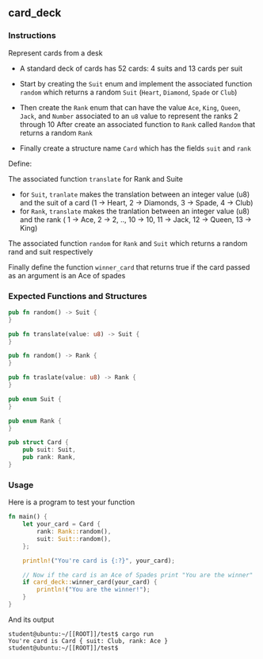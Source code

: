 ## card_deck

### Instructions

Represent cards from a desk

- A standard deck of cards has 52 cards: 4 suits and 13 cards per suit

- Start by creating the `Suit` enum and implement the associated
function `random` which returns a random `Suit` (`Heart`,
`Diamond`, `Spade` or `Club`)

- Then create the `Rank` enum that can have the value
`Ace`, `King`, `Queen`, `Jack`, and `Number` associated to an `u8`
value to represent the ranks 2 through 10
After create an associated function to `Rank` called `Random` that
returns a random `Rank`

- Finally create a structure name `Card` which has the fields `suit`
and `rank`

Define:

The associated function `translate` for Rank and Suite
- for `Suit`, `tranlate` makes the translation between an integer value (u8) and the suit of a card (1 -> Heart, 2 -> Diamonds, 3 -> Spade, 4 -> Club)
- for `Rank`, `translate` makes the tranlation between an integer value (u8) and the rank ( 1 -> Ace, 2 -> 2, .., 10 -> 10, 11 -> Jack, 12 -> Queen, 13 -> King)

The associated function `random` for `Rank` and `Suit` which returns a random rand and suit respectively

Finally define the function `winner_card` that returns true if the card passed as an argument is an Ace of spades

### Expected Functions and Structures

```rust
pub fn random() -> Suit {
}

pub fn translate(value: u8) -> Suit {
}

pub fn random() -> Rank {
}

pub fn traslate(value: u8) -> Rank {
}

pub enum Suit {
}

pub enum Rank {
}

pub struct Card {
	pub suit: Suit,
	pub rank: Rank,
}
```

### Usage

Here is a program to test your function

```rust
fn main() {
	let your_card = Card {
		rank: Rank::random(),
		suit: Suit::random(),
	};

	println!("You're card is {:?}", your_card);

	// Now if the card is an Ace of Spades print "You are the winner"
	if card_deck::winner_card(your_card) {
		println!("You are the winner!");
	}
}
```

And its output

```console
student@ubuntu:~/[[ROOT]]/test$ cargo run
You're card is Card { suit: Club, rank: Ace }
student@ubuntu:~/[[ROOT]]/test$
```
